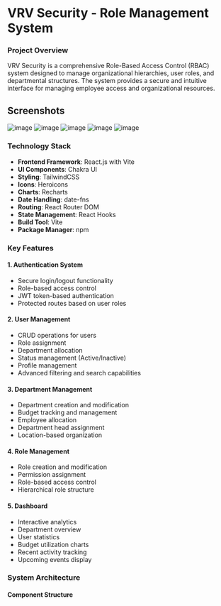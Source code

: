# VRV Security - Role Management System

### Project Overview
VRV Security is a comprehensive Role-Based Access Control (RBAC) system designed to manage organizational hierarchies, user roles, and departmental structures. The system provides a secure and intuitive interface for managing employee access and organizational resources.

## Screenshots
![image](https://github.com/user-attachments/assets/b44117ac-6a81-4c75-a611-5931325d3bd8)
![image](https://github.com/user-attachments/assets/b8678e47-471f-4a2f-9535-97c5dce8a1ac)
![image](https://github.com/user-attachments/assets/cbadb464-374f-4739-abf2-3507a179c4ad)
![image](https://github.com/user-attachments/assets/8681ef42-d783-4b12-9666-4e8bb33b2775)
![image](https://github.com/user-attachments/assets/9872dd82-9583-476a-9cd8-4ed7d427d4ce)


### Technology Stack
- **Frontend Framework**: React.js with Vite
- **UI Components**: Chakra UI
- **Styling**: TailwindCSS
- **Icons**: Heroicons
- **Charts**: Recharts
- **Date Handling**: date-fns
- **Routing**: React Router DOM
- **State Management**: React Hooks
- **Build Tool**: Vite
- **Package Manager**: npm

### Key Features

#### 1. Authentication System
- Secure login/logout functionality
- Role-based access control
- JWT token-based authentication
- Protected routes based on user roles

#### 2. User Management
- CRUD operations for users
- Role assignment
- Department allocation
- Status management (Active/Inactive)
- Profile management
- Advanced filtering and search capabilities

#### 3. Department Management
- Department creation and modification
- Budget tracking and management
- Employee allocation
- Department head assignment
- Location-based organization

#### 4. Role Management
- Role creation and modification
- Permission assignment
- Role-based access control
- Hierarchical role structure

#### 5. Dashboard
- Interactive analytics
- Department overview
- User statistics
- Budget utilization charts
- Recent activity tracking
- Upcoming events display

### System Architecture

#### Component Structure 
